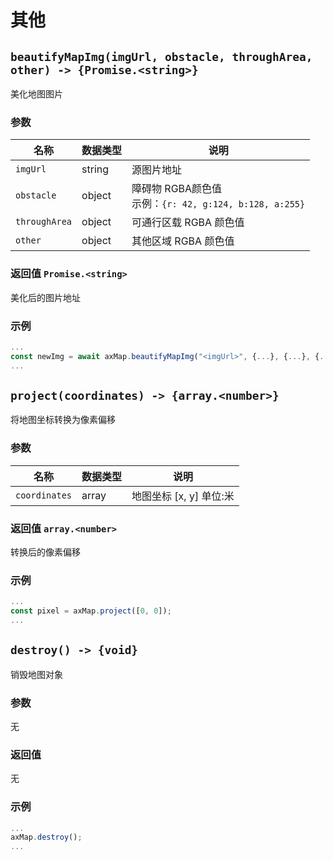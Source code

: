 # 其他

## `beautifyMapImg(imgUrl, obstacle, throughArea, other) -> {Promise.<string>}`

美化地图图片

### 参数

| 名称          | 数据类型 | 说明                                                       |
| ------------- | -------- | ---------------------------------------------------------- |
| `imgUrl`      | string   | 源图片地址                                                 |
| `obstacle`    | object   | 障碍物 RGBA颜色值<br/>示例：`{r: 42, g:124, b:128, a:255}` |
| `throughArea` | object   | 可通行区载 RGBA 颜色值                                     |
| `other`       | object   | 其他区域 RGBA 颜色值                                       |

### 返回值 `Promise.<string>`

美化后的图片地址

### 示例

```typescript
...
const newImg = await axMap.beautifyMapImg("<imgUrl>", {...}, {...}, {...});
...
```

## `project(coordinates) -> {array.<number>}`

将地图坐标转换为像素偏移

### 参数

| 名称          | 数据类型      | 说明            |
| ------------- | ------------- | --------------- |
| `coordinates` | array<number> | 地图坐标 [x, y] 单位:米 |

### 返回值 `array.<number>`

转换后的像素偏移

### 示例

```typescript
...
const pixel = axMap.project([0, 0]);
...
```

## `destroy() -> {void}`

销毁地图对象

### 参数

无

### 返回值

无

### 示例

```typescript
...
axMap.destroy();
...
```

